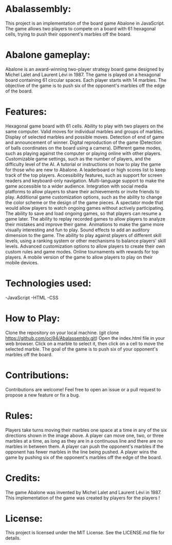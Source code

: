# Abalassembly:
This project is an implementation of the board game Abalone in JavaScript. The game allows two players to compete on a board with 61 hexagonal cells, trying to push their opponent's marbles off the board.


# Abalone gameplay:
Abalone is an award-winning two-player strategy board game designed by Michel Lalet and Laurent Lévi in 1987. The game is played on a hexagonal board containing 61 circular spaces. Each player starts with 14 marbles. The objective of the game is to push six of the opponent's marbles off the edge of the board.

# Features:
Hexagonal game board with 61 cells.
Ability to play with two players on the same computer.
Valid moves for individual marbles and groups of marbles.
Display of selected marbles and possible moves.
Detection of end of game and announcement of winner.
Digital reproduction of the game (Detection of balls coordinates on the board using a camera).
Different game modes, such as playing against the computer or playing online with other players.
Customizable game settings, such as the number of players, and the difficulty level of the AI.
A tutorial or instructions on how to play the game for those who are new to Abalone.
A leaderboard or high scores list to keep track of the top players.
Accessibility features, such as support for screen readers and keyboard-only navigation.
Multi-language support to make the game accessible to a wider audience.
Integration with social media platforms to allow players to share their achievements or invite friends to play.
Additional game customization options, such as the ability to change the color scheme or the design of the game pieces.
A spectator mode that would allow players to watch ongoing games without actively participating.
The ability to save and load ongoing games, so that players can resume a game later.
The ability to replay recorded games to allow players to analyze their mistakes and improve their game.
Animations to make the game more visually interesting and fun to play.
Sound effects to add an auditory dimension to the game.
The ability to play against players of different skill levels, using a ranking system or other mechanisms to balance players' skill levels.
Advanced customization options to allow players to create their own custom rules and game modes.
Online tournaments with rewards for top players.
A mobile version of the game to allow players to play on their mobile devices.


# Technologies used:
-JavaScript
-HTML
-CSS

# How to Play:
Clone the repository on your local machine. (git clone https://github.com/ocj94/Abalassembly.git)
Open the index.html file in your web browser.
Click on a marble to select it, then click on a cell to move the selected marble.
The goal of the game is to push six of your opponent's marbles off the board.

# Contributions:
Contributions are welcome! Feel free to open an issue or a pull request to propose a new feature or fix a bug.


# Rules:
Players take turns moving their marbles one space at a time in any of the six directions shown in the image above.
A player can move one, two, or three marbles at a time, as long as they are in a continuous line and there are no marbles in between them.
A player can push the opponent's marbles if the opponent has fewer marbles in the line being pushed.
A player wins the game by pushing six of the opponent's marbles off the edge of the board.

# Credits:
The game Abalone was invented by Michel Lalet and Laurent Lévi in 1987. This implementation of the game was created by players for the players !

# License:
This project is licensed under the MIT License. See the LICENSE.md file for details.
